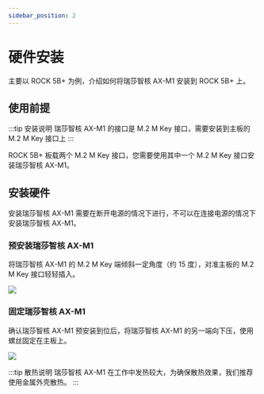```yaml
---
sidebar_position: 2
---
```


# 硬件安装

主要以 ROCK 5B+ 为例，介绍如何将瑞莎智核 AX-M1 安装到 ROCK 5B+ 上。

## 使用前提

:::tip 安装说明
瑞莎智核 AX-M1 的接口是 M.2 M Key 接口，需要安装到主板的 M.2 M Key 接口上
:::

ROCK 5B+ 板载两个 M.2 M Key 接口，您需要使用其中一个 M.2 M Key 接口安装瑞莎智核 AX-M1。

## 安装硬件

安装瑞莎智核 AX-M1 需要在断开电源的情况下进行，不可以在连接电源的情况下安装瑞莎智核 AX-M1。

### 预安装瑞莎智核 AX-M1

将瑞莎智核 AX-M1 的 M.2 M Key 端倾斜一定角度（约 15 度），对准主板的 M.2 M Key 接口轻轻插入。

<div style={{textAlign: 'center'}}>
   <img src="/img/aicore-ax-m1/aicore_ax_m1_preinstall.webp" style={{width: '75%', maxWidth: '800px'}} />
</div>

### 固定瑞莎智核 AX-M1

确认瑞莎智核 AX-M1 预安装到位后，将瑞莎智核 AX-M1 的另一端向下压，使用螺丝固定在主板上。

<div style={{textAlign: 'center'}}>
   <img src="/img/aicore-ax-m1/aicore_ax_m1_install.webp" style={{width: '75%', maxWidth: '800px'}} />
</div>

:::tip 散热说明
瑞莎智核 AX-M1 在工作中发热较大，为确保散热效果，我们推荐使用金属外壳散热。
:::
